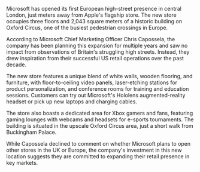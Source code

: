 Microsoft has opened its first European high-street presence in central London, just meters away from Apple's flagship store. The new store occupies three floors and 2,043 square meters of a historic building on Oxford Circus, one of the busiest pedestrian crossings in Europe.

According to Microsoft Chief Marketing Officer Chris Capossela, the company has been planning this expansion for multiple years and saw no impact from observations of Britain's struggling high streets. Instead, they drew inspiration from their successful US retail operations over the past decade.

The new store features a unique blend of white walls, wooden flooring, and furniture, with floor-to-ceiling video panels, laser-etching stations for product personalization, and conference rooms for training and education sessions. Customers can try out Microsoft's Hololens augmented-reality headset or pick up new laptops and charging cables.

The store also boasts a dedicated area for Xbox gamers and fans, featuring gaming lounges with webcams and headsets for e-sports tournaments. The building is situated in the upscale Oxford Circus area, just a short walk from Buckingham Palace.

While Capossela declined to comment on whether Microsoft plans to open other stores in the UK or Europe, the company's investment in this new location suggests they are committed to expanding their retail presence in key markets.